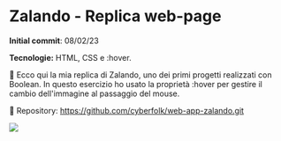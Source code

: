 # Zalando - Replica web-page

**Initial commit**: 08/02/23

**Tecnologie:** HTML, CSS e :hover.

👗 Ecco qui la mia replica di Zalando, uno dei primi progetti realizzati con Boolean.
In questo esercizio ho usato la proprietà :hover per gestire il cambio dell'immagine al passaggio del mouse.

🔗 Repository:
https://github.com/cyberfolk/web-app-zalando.git

<img src="./public/screen/screencapture.png" />
